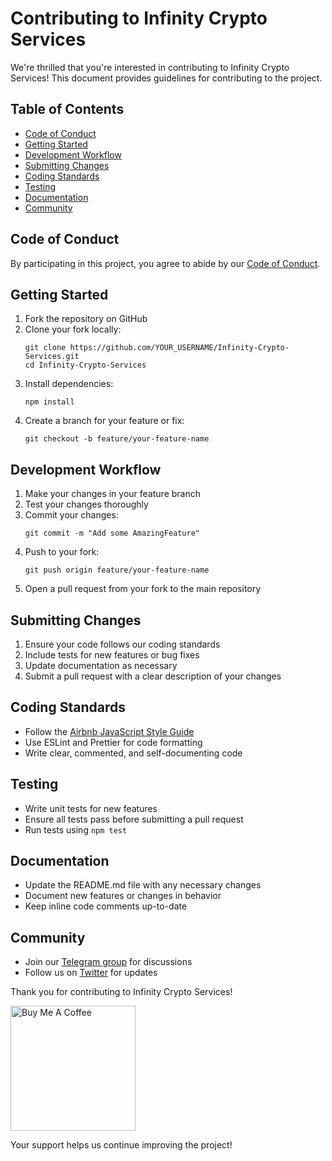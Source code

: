 # Contributing to Infinity Crypto Services

We're thrilled that you're interested in contributing to Infinity Crypto Services! This document provides guidelines for contributing to the project.

## Table of Contents

- [Code of Conduct](#code-of-conduct)
- [Getting Started](#getting-started)
- [Development Workflow](#development-workflow)
- [Submitting Changes](#submitting-changes)
- [Coding Standards](#coding-standards)
- [Testing](#testing)
- [Documentation](#documentation)
- [Community](#community)

## Code of Conduct

By participating in this project, you agree to abide by our [Code of Conduct](CODE_OF_CONDUCT.md).

## Getting Started

1. Fork the repository on GitHub
2. Clone your fork locally:
   ```
   git clone https://github.com/YOUR_USERNAME/Infinity-Crypto-Services.git
   cd Infinity-Crypto-Services
   ```
3. Install dependencies:
   ```
   npm install
   ```
4. Create a branch for your feature or fix:
   ```
   git checkout -b feature/your-feature-name
   ```

## Development Workflow

1. Make your changes in your feature branch
2. Test your changes thoroughly
3. Commit your changes:
   ```
   git commit -m "Add some AmazingFeature"
   ```
4. Push to your fork:
   ```
   git push origin feature/your-feature-name
   ```
5. Open a pull request from your fork to the main repository

## Submitting Changes

1. Ensure your code follows our coding standards
2. Include tests for new features or bug fixes
3. Update documentation as necessary
4. Submit a pull request with a clear description of your changes

## Coding Standards

- Follow the [Airbnb JavaScript Style Guide](https://github.com/airbnb/javascript)
- Use ESLint and Prettier for code formatting
- Write clear, commented, and self-documenting code

## Testing

- Write unit tests for new features
- Ensure all tests pass before submitting a pull request
- Run tests using `npm test`

## Documentation

- Update the README.md file with any necessary changes
- Document new features or changes in behavior
- Keep inline code comments up-to-date

## Community

- Join our [Telegram group](https://t.me/Inf_bsc) for discussions
- Follow us on [Twitter](https://twitter.com/Inf_bsc) for updates

Thank you for contributing to Infinity Crypto Services!

[<img src="https://cdn.buymeacoffee.com/buttons/v2/default-yellow.png" width="200" alt="Buy Me A Coffee">](https://buymeacoffee.com/nectariferous.coffee?new=1)

Your support helps us continue improving the project!